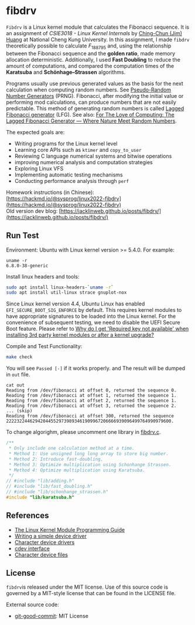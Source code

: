 # fibdrv

`Fibdrv` is a Linux kernel module that calculates the Fibonacci sequence. It is an assignment of *CSIE3018 - Linux Kernel Internals* by [Ching-Chun (Jim) Huang](https://www.csie.ncku.edu.tw/en/members/5) at National Cheng Kung University. In this assignment, I made `fibdrv` theoretically possible to calculate $F_{188795}$ and, using the relationship between the Fibonacci sequence and the **golden ratio**, made memory allocation deterministic. Additionally, I used **Fast Doubling** to reduce the amount of computations, and compared the computation times of the **Karatsuba** and **Schönhage–Strassen** algorithms.

Programs usually use previous generated values as the basis for the next calculation when computing random numbers. See [Pseudo-Random Number Generators](https://en.wikipedia.org/wiki/Pseudorandom_number_generator) (PRNG). Fibonacci, after modifying the initial value or performing mod calculations, can produce numbers that are not easily predictable. This method of generating random numbers is called [Lagged Fibonacci generator](https://en.wikipedia.org/wiki/Lagged_Fibonacci_generator) (LFG). See also: [For The Love of Computing: The Lagged Fibonacci Generator — Where Nature Meet Random Numbers](https://medium.com/asecuritysite-when-bob-met-alice/for-the-love-of-computing-the-lagged-fibonacci-generator-where-nature-meet-random-numbers-f9fb5bd6c237).

The expected goals are:
- Writing programs for the Linux kernel level
- Learning core APIs such as `ktimer` and `copy_to_user`
- Reviewing C language numerical systems and bitwise operations
- improving numerical analysis and computation strategies
- Exploring Linux VFS
- Implementing automatic testing mechanisms
- Conducting performance analysis through `perf`

Homework instructions (in Chinese): [https://hackmd.io/@sysprog/linux2022-fibdrv](https://hackmd.io/@sysprog/linux2022-fibdrv)  
Old version dev blog: [https://jacklinweb.github.io/posts/fibdrv/](https://jacklinweb.github.io/posts/fibdrv/)

## Run Test

Environment: Ubuntu with Linux kernel version >= 5.4.0. For example:

```
uname -r
6.8.0-38-generic
```

Install linux headers and tools:

```bash
sudo apt install linux-headers-`uname -r`
sudo apt install util-linux strace gnuplot-nox
```

Since Linux kernel version 4.4, Ubuntu Linux has enabled `EFI_SECURE_BOOT_SIG_ENFORCE` by default. This requires kernel modules to have appropriate signatures to be loaded into the Linux kernel. For the convenience of subsequent testing, we need to disable the UEFI Secure Boot feature. Please refer to [Why do I get 'Required key not available' when installing 3rd party kernel modules or after a kernel upgrade?](https://askubuntu.com/questions/762254/why-do-i-get-required-key-not-available-when-install-3rd-party-kernel-modules)

Compile and Test Functionality:

```bash
make check
```

You will see `Passed [-]` if it works properly. and The result will be dumped in `out` file.

```
cat out
Reading from /dev/fibonacci at offset 0, returned the sequence 0.
Reading from /dev/fibonacci at offset 1, returned the sequence 1.
Reading from /dev/fibonacci at offset 2, returned the sequence 1.
Reading from /dev/fibonacci at offset 3, returned the sequence 2.
... (skip)
Reading from /dev/fibonacci at offset 300, returned the sequence 222232244629420445529739893461909967206666939096499764990979600.
```

To change algorighm, please uncomment one library in [fibdrv.c](./fibdrv.c).

```c
/** 
 * Only include one calculation method at a time.
 * Method 1: Use unsigned long long array to store big number. 
 * Method 2: Introduce fast-doubling.
 * Method 3: Optimize multiplication using Schonhange Strassen.
 * Method 4: Optimize multiplication using Karatsuba.
 */
// #include "lib/adding.h"
// #include "lib/fast_doubling.h"
// #include "lib/schonhange_strassen.h"
#include "lib/karatsuba.h"
```

## References
* [The Linux Kernel Module Programming Guide](https://sysprog21.github.io/lkmpg/)
* [Writing a simple device driver](https://www.apriorit.com/dev-blog/195-simple-driver-for-linux-os)
* [Character device drivers](https://linux-kernel-labs.github.io/refs/heads/master/labs/device_drivers.html)
* [cdev interface](https://lwn.net/Articles/195805/)
* [Character device files](https://sysplay.in/blog/linux-device-drivers/2013/06/character-device-files-creation-operations/)

## License

`fibdrv`is released under the MIT license. Use of this source code is governed by
a MIT-style license that can be found in the LICENSE file.

External source code:
* [git-good-commit](https://github.com/tommarshall/git-good-commit): MIT License
